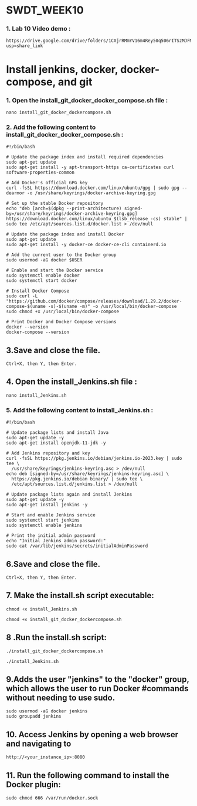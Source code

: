 # SWDT_WEEK10
### 1. Lab 10 Video demo :
```
https://drive.google.com/drive/folders/1CXjrRMmYV16m4Rey50q506rITSzMJFM8?usp=share_link
```


# Install jenkins, docker, docker-compose, and git 

### 1. Open the install_git_docker_docker_compose.sh file :

```
nano install_git_docker_dockercompose.sh
```

### 2. Add the following content to install_git_docker_docker_compose.sh :

```
#!/bin/bash

# Update the package index and install required dependencies
sudo apt-get update
sudo apt-get install -y apt-transport-https ca-certificates curl software-properties-common

# Add Docker's official GPG key
curl -fsSL https://download.docker.com/linux/ubuntu/gpg | sudo gpg --dearmor -o /usr/share/keyrings/docker-archive-keyring.gpg

# Set up the stable Docker repository
echo "deb [arch=$(dpkg --print-architecture) signed-by=/usr/share/keyrings/docker-archive-keyring.gpg] https://download.docker.com/linux/ubuntu $(lsb_release -cs) stable" | sudo tee /etc/apt/sources.list.d/docker.list > /dev/null

# Update the package index and install Docker
sudo apt-get update
sudo apt-get install -y docker-ce docker-ce-cli containerd.io

# Add the current user to the Docker group
sudo usermod -aG docker $USER

# Enable and start the Docker service
sudo systemctl enable docker
sudo systemctl start docker

# Install Docker Compose
sudo curl -L "https://github.com/docker/compose/releases/download/1.29.2/docker-compose-$(uname -s)-$(uname -m)" -o /usr/local/bin/docker-compose
sudo chmod +x /usr/local/bin/docker-compose

# Print Docker and Docker Compose versions
docker --version
docker-compose --version
```

## 3.Save and close the file.
```
Ctrl+X, then Y, then Enter.
```

## 4. Open the install_Jenkins.sh file :
```
nano install_Jenkins.sh
```

### 5. Add the following content to install_Jenkins.sh :
```
#!/bin/bash

# Update package lists and install Java
sudo apt-get update -y
sudo apt-get install openjdk-11-jdk -y

# Add Jenkins repository and key
curl -fsSL https://pkg.jenkins.io/debian/jenkins.io-2023.key | sudo tee \
  /usr/share/keyrings/jenkins-keyring.asc > /dev/null
echo deb [signed-by=/usr/share/keyrings/jenkins-keyring.asc] \
  https://pkg.jenkins.io/debian binary/ | sudo tee \
  /etc/apt/sources.list.d/jenkins.list > /dev/null

# Update package lists again and install Jenkins
sudo apt-get update -y
sudo apt-get install jenkins -y

# Start and enable Jenkins service
sudo systemctl start jenkins
sudo systemctl enable jenkins

# Print the initial admin password
echo "Initial Jenkins admin password:"
sudo cat /var/lib/jenkins/secrets/initialAdminPassword
```

## 6.Save and close the file.
```
Ctrl+X, then Y, then Enter.
```

## 7. Make the install.sh script executable:
```
chmod +x install_Jenkins.sh
```
```
chmod +x install_git_docker_dockercompose.sh
```

## 8 .Run the install.sh script:
```
./install_git_docker_dockercompose.sh
```

```
./install_Jenkins.sh
```

## 9.Adds the user "jenkins" to the "docker" group, which allows the user to run Docker #commands without needing to use sudo.

 ```
sudo usermod -aG docker jenkins
sudo groupadd jenkins
```

## 10. Access Jenkins by opening a web browser and navigating to
```
http://<your_instance_ip>:8080
```

## 11. Run the following command to install the Docker plugin:

```
sudo chmod 666 /var/run/docker.sock 
```
